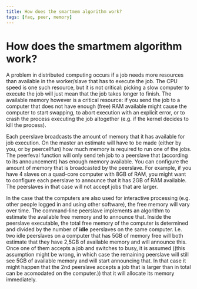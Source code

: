 ```yaml
---
title: How does the smartmem algorithm work?
tags: [faq, peer, memory]
---
```


# How does the smartmem algorithm work?

A problem in distributed computing occurs if a job needs more resources than available in the worker/slave that has to execute the job. The CPU speed is one such resource, but it is not critical: picking a slow computer to execute the job will just mean that the job takes longer to finish. The available memory however is a critical resource: if you send the job to a computer that does not have enough (free) RAM available might cause the computer to start swapping, to abort execution with an explicit error, or to crash the process executing the job altogether (e.g. if the kernel decides to kill the process).

Each peerslave broadcasts the amount of memory that it has available for job execution. On the master an estimate will have to be made (either by you, or by peercellfun) how much memory is required to run one of the jobs. The peerfeval function will only send teh job to a peerslave that (according to its announcement) has enough memory available. You can configure the amount of memory that is broadcasted by the peerslave. For example, if you have 4 slaves on a quad-core computer with 8GB of RAM, you might want to configure each peerslave to announce that it has 2GB of RAM available. The peerslaves in that case will not accept jobs that are larger.

In the case that the computers are also used for interactive processing (e.g. other people logged in and using other software), the free memory will vary over time. The command-line peerslave implements an algorithm to estimate the available free memory and to announce that. Inside the peerslave executable, the total free memory of the computer is determined and divided by the number of **idle** peerslaves on the same computer. I.e. two idle peerslaves on a computer that has 5GB of memory free will both estimate that they have 2,5GB of available memory and will announce this. Once one of them accepts a job and switches to busy, it is assumed ((this assumption might be wrong, in which case the remaining peerslave will still see 5GB of available memory and will start announcing that. In that case it might happen that the 2nd peerslave accepts a job that is larger than in total can be acomodated on the computer.))
that it will allocate its memory immediately.
